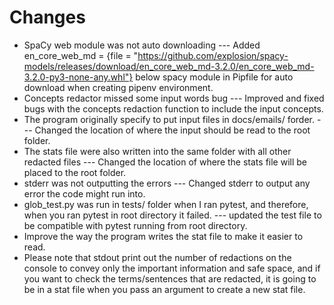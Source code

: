 # Changes
- SpaCy web module was not auto downloading --- Added en_core_web_md = {file = "https://github.com/explosion/spacy-models/releases/download/en_core_web_md-3.2.0/en_core_web_md-3.2.0-py3-none-any.whl"} below spacy module in Pipfile for auto download when creating pipenv environment.
- Concepts redactor missed some input words bug --- Improved and fixed bugs with the concepts redaction function to include the input concepts.
- The program originally specify to put input files in docs/emails/ forder. --- Changed the location of where the input should be read to the root folder. 
- The stats file were also written into the same folder with all other redacted files --- Changed the location of where the stats file will be placed to the root folder. 
- stderr was not outputting the errors --- Changed stderr to output any error the code might run into.
- glob_test.py was run in tests/ folder when I ran pytest, and therefore, when you ran pytest in root directory it failed. --- updated the test file to be compatible with pytest running from root directory.
- Improve the way the program writes the stat file to make it easier to read.
- Please note that stdout print out the number of redactions on the console to convey only the important information and safe space, and if you want to check the terms/sentences that are redacted, it is going to be in a stat file when you pass an argument to create a new stat file.  
